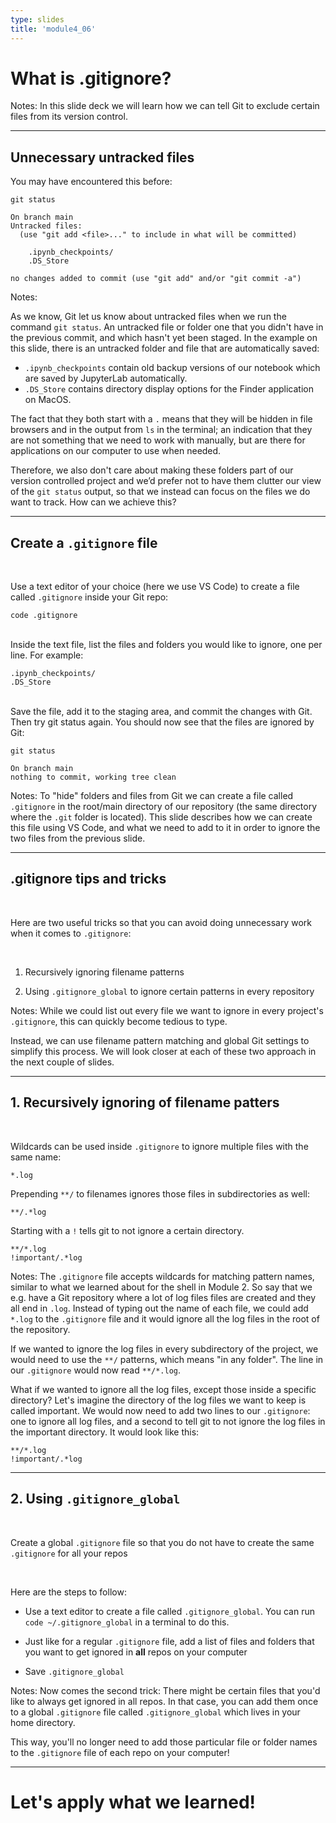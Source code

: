 ```yaml
---
type: slides
title: 'module4_06'
---
```


# What is .gitignore?

Notes:
In this slide deck we will learn how we can tell Git to exclude certain files from its version control.

---

## Unnecessary untracked files

You may have encountered this before:

```
git status
```

```out
On branch main
Untracked files:
  (use "git add <file>..." to include in what will be committed)

	.ipynb_checkpoints/
	.DS_Store

no changes added to commit (use "git add" and/or "git commit -a")
```

Notes:

As we know,
Git let us know about untracked files when we run the command `git status`.
An untracked file or folder one that you didn't have in the previous commit, 
and which hasn't yet been staged. 
In the example on this slide,
there is an untracked folder and file that are automatically saved:

- `.ipynb_checkpoints` contain old backup versions of our notebook which are saved by JupyterLab automatically.
- `.DS_Store` contains directory display options for the Finder application on MacOS.

The fact that they both start with a `.` means 
that they will be hidden in file browsers and in the output from `ls` in the terminal;
an indication that they are not something that we need to work with manually,
but are there for applications on our computer to use when needed.

Therefore,
we also don't care about making these folders part of our version controlled project
and we’d prefer not to have them clutter our view of the `git status` output,
so that we instead can focus on the files we do want to track.
How can we achieve this?

---

## Create a `.gitignore` file

<br>

Use a text editor of your choice (here we use VS Code) to create a file called `.gitignore` inside your Git repo:

```
code .gitignore
```

<br>
Inside the text file, list the files and folders you would like to ignore, one per line. For example:

```
.ipynb_checkpoints/
.DS_Store
```

<br>
Save the file, add it to the staging area, and commit the changes with Git. Then try git status again. You should now see that the files are ignored by Git:

```
git status
```

```out
On branch main
nothing to commit, working tree clean
```

Notes:
To "hide" folders and files from Git
we can create a file called `.gitignore` in the root/main directory of our repository
(the same directory where the `.git` folder is located).
This slide describes how we can create this file using VS Code,
and what we need to add to it
in order to ignore the two files from the previous slide.

---

## .gitignore tips and tricks

<br>

Here are two useful tricks so that you can avoid doing unnecessary work when it comes to `.gitignore`:

<br>

1. Recursively ignoring filename patterns

2. Using `.gitignore_global` to ignore certain patterns in every repository

Notes:
While we could list out every file we want to ignore
in every project's `.gitignore`,
this can quickly become tedious to type.

Instead,
we can use filename pattern matching and global Git settings
to simplify this process.
We will look closer at each of these two approach in the next couple of slides.

---

## 1. Recursively ignoring of filename patters

<br>

Wildcards can be used inside `.gitignore` to ignore multiple files with the same name:

```
*.log
```

Prepending `**/` to filenames ignores those files in subdirectories as well:

```
**/.*log
```

Starting with a `!` tells git to not ignore a certain directory.

```
**/*.log
!important/.*log
```

Notes:
The `.gitignore` file accepts wildcards for matching pattern names,
similar to what we learned about for the shell in Module 2.
So say that we e.g. have a Git repository
where a lot of log files files are created
and they all end in `.log`.
Instead of typing out the name of each file,
we could add `*.log` to the `.gitignore` file
and it would ignore all the log files in the root of the repository.

If we wanted to ignore the log files in every subdirectory of the project,
we would need to use the `**/` patterns,
which means "in any folder".
The line in our `.gitignore` would now read `**/*.log`.

What if we wanted to ignore all the log files,
except those inside a specific directory?
Let's imagine the directory of the log files we want to keep is called important.
We would now need to add two lines to our `.gitignore`:
one to ignore all log files,
and a second to tell git to not ignore the log files in the important directory.
It would look like this:

```
**/*.log
!important/.*log
```

---

## 2. Using `.gitignore_global`

<br>

Create a global `.gitignore` file so that you do not have to create the same `.gitignore` for all your repos

<br>

Here are the steps to follow:

- Use a text editor to create a file called `.gitignore_global`. You can run `code ~/.gitignore_global` in a terminal to do this.

- Just like for a regular `.gitignore` file, add a list of files and folders that you want to get ignored in **all** repos on your computer

- Save `.gitignore_global`

Notes:
Now comes the second trick: There might be certain files that you'd like to always get ignored in all repos. In that case, you can add them once to a global `.gitignore` file called `.gitignore_global` which lives in your home directory.

This way, you'll no longer need to add those particular file or folder names to the `.gitignore` file of each repo on your computer!

---

# Let's apply what we learned!
